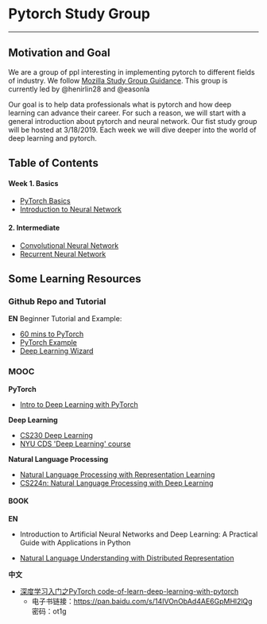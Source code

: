 # Pytorch Study Group
---

## Motivation and Goal

We are a group of ppl interesting in implementing pytorch to different fields of industry. We follow [Mozilla Study Group Guidance](https://mozillascience.github.io/study-group-orientation/1-about-study-groups.html). This group is currently led by @henirlin28 and @easonla

Our goal is to help data professionals what is pytorch and how deep learning can advance their career. For such a reason, we will start with a general introduction about pytorch and neural network. Our fist study group will be hosted at 3/18/2019. Each week we will dive deeper into the world of deep learning and pytorch.

## Table of Contents

#### Week 1. Basics
* [PyTorch Basics](https://pytorch.org/tutorials/beginner/deep_learning_60min_blitz.html)
* [Introduction to Neural Network](https://classroom.udacity.com/courses/ud188/)

#### 2. Intermediate
* [Convolutional Neural Network]()
* [Recurrent Neural Network]()





## Some Learning Resources

### Github Repo and Tutorial
**EN**
Beginner Tutorial and Example:

- [60 mins to PyTorch](https://pytorch.org/tutorials/beginner/deep_learning_60min_blitz.html)
- [PyTorch Example](https://github.com/jcjohnson/pytorch-examples)
- [Deep Learning Wizard](https://www.deeplearningwizard.com/)

### MOOC
**PyTorch**
- [Intro to Deep Learning with PyTorch](https://www.udacity.com/coursedeep-learning-pytorch--ud188)

**Deep Learning**
- [CS230 Deep Learning](http://cs230.stanford.edu/)
- [NYU CDS 'Deep Learning' course](https://github.com/luca-venturi/DS-GA-1008-001)

**Natural Language Processing**
- [Natural Language Processing with Representation Learning](https://docs.google.com/document/d/1o0TTWocbkqPa9qsTCXnEFXf3NZzwZLLLSw7SSZmNla8/edit#heading=h.ga92jtl8vlih)
- [CS224n: Natural Language Processing with Deep Learning](http://web.stanford.edu/class/cs224n/)

#### BOOK

**EN**
- Introduction to Artificial Neural Networks and Deep Learning: A Practical Guide with Applications in Python

- [Natural Language Understanding with Distributed Representation](https://github.com/nyu-dl/NLP_DL_Lecture_Note)


**中文**
- [深度学习入门之PyTorch code-of-learn-deep-learning-with-pytorch](https://github.com/L1aoXingyu/code-of-learn-deep-learning-with-pytorch)
  - 电子书链接：https://pan.baidu.com/s/14IVOnObAd4AE6GpMHl2lQg 密码：ot1g

